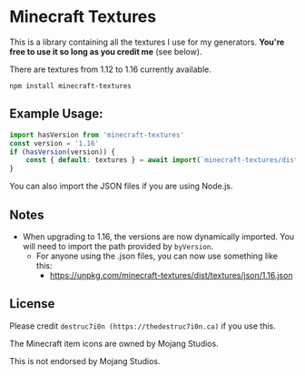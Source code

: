 # Minecraft Textures
This is a library containing all the textures I use for my generators. **You're free to use it so long as you credit me** (see below).

There are textures from 1.12 to 1.16 currently available.

`npm install minecraft-textures`

## Example Usage:
```js
import hasVersion from 'minecraft-textures'
const version = '1.16'
if (hasVersion(version)) {
    const { default: textures } = await import(`minecraft-textures/dist/textures/${version}.js`)
}
```

You can also import the JSON files if you are using Node.js.

## Notes
- When upgrading to 1.16, the versions are now dynamically imported. You will need to import the path provided by `byVersion`.
    - For anyone using the .json files, you can now use something like this:
        - https://unpkg.com/minecraft-textures/dist/textures/json/1.16.json

## License
Please credit `destruc7i0n (https://thedestruc7i0n.ca)` if you use this.

The Minecraft item icons are owned by Mojang Studios.

This is not endorsed by Mojang Studios.
